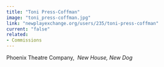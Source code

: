 ```yaml
---
title: "Toni Press-Coffman"
image: "toni_press-coffman.jpg"
link: "newplayexchange.org/users/235/toni-press-coffman"
current: "false"
related:
- Commissions
---
```


Phoenix Theatre Company,  *New House, New Dog*
